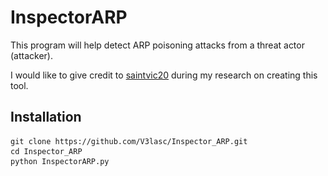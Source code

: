 <h1>InspectorARP</h1>

<img style='margin-left:500px;display:none' src='Dom_DiPierro.jpg' alt='Dominique "Dom" DiPierro' width='300'>

This program will help detect ARP poisoning attacks from a threat actor (attacker).

I would like to give credit to <a href='https://github.com/saintvic20/ARP-SPOOF-DETECTOR'>saintvic20<a/> during my research on creating this tool.

<h2>Installation</h2>

```
git clone https://github.com/V3lasc/Inspector_ARP.git
cd Inspector_ARP
python InspectorARP.py
```
